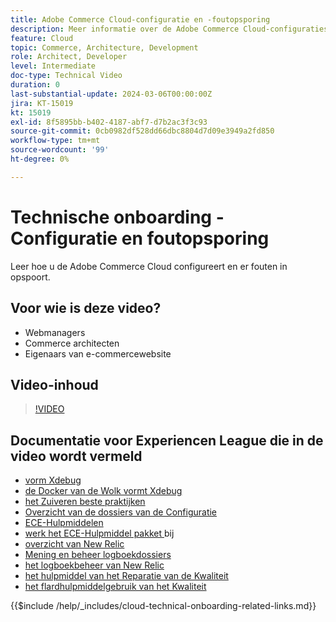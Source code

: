 ```yaml
---
title: Adobe Commerce Cloud-configuratie en -foutopsporing
description: Meer informatie over de Adobe Commerce Cloud-configuraties en foutopsporing.
feature: Cloud
topic: Commerce, Architecture, Development
role: Architect, Developer
level: Intermediate
doc-type: Technical Video
duration: 0
last-substantial-update: 2024-03-06T00:00:00Z
jira: KT-15019
kt: 15019
exl-id: 8f5895bb-b402-4187-abf7-d7b2ac3f3c93
source-git-commit: 0cb0982df528dd66dbc8804d7d09e3949a2fd850
workflow-type: tm+mt
source-wordcount: '99'
ht-degree: 0%

---
```


# Technische onboarding - Configuratie en foutopsporing

Leer hoe u de Adobe Commerce Cloud configureert en er fouten in opspoort.

## Voor wie is deze video?

- Webmanagers
- Commerce architecten
- Eigenaars van e-commercewebsite

## Video-inhoud

>[!VIDEO](https://video.tv.adobe.com/v/3427709?learn=on)

## Documentatie voor Experiencen League die in de video wordt vermeld

- [ vorm Xdebug ](https://experienceleague.adobe.com/docs/commerce-cloud-service/user-guide/develop/test/debug.html)
- [ de Docker van de Wolk vormt Xdebug ](https://developer.adobe.com/commerce/cloud-tools/docker/test/configure-xdebug/)
- [ het Zuiveren beste praktijken ](https://experienceleague.adobe.com/docs/commerce-operations/implementation-playbook/best-practices/development/debugging.html)
- [ Overzicht van de dossiers van de Configuratie ](https://experienceleague.adobe.com/docs/commerce-cloud-service/user-guide/configure/overview.html)
- [ ECE-Hulpmiddelen ](https://experienceleague.adobe.com/docs/commerce-cloud-service/user-guide/dev-tools/ece-tools/package-overview.html)
- [ werk het ECE-Hulpmiddel pakket ](https://experienceleague.adobe.com/docs/commerce-cloud-service/user-guide/dev-tools/ece-tools/update-package.html) bij
- [ overzicht van New Relic ](https://experienceleague.adobe.com/docs/commerce-cloud-service/user-guide/monitor/new-relic/new-relic-service.html)
- [ Mening en beheer logboekdossiers ](https://experienceleague.adobe.com/docs/commerce-cloud-service/user-guide/develop/test/log-locations.html)
- [ het logboekbeheer van New Relic ](https://experienceleague.adobe.com/docs/commerce-cloud-service/user-guide/monitor/new-relic/log-management.html)
- [ het hulpmiddel van het Reparatie van de Kwaliteit ](https://experienceleague.adobe.com/tools/commerce-quality-patches/index.html)
- [ het flardhulpmiddelgebruik van het Kwaliteit ](https://experienceleague.adobe.com/docs/commerce-operations/tools/quality-patches-tool/usage.html)

{{$include /help/_includes/cloud-technical-onboarding-related-links.md}}

